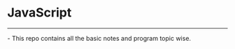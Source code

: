 <!-- @format -->

# JavaScript

<hr>
- This repo contains all the basic notes and program topic wise.
